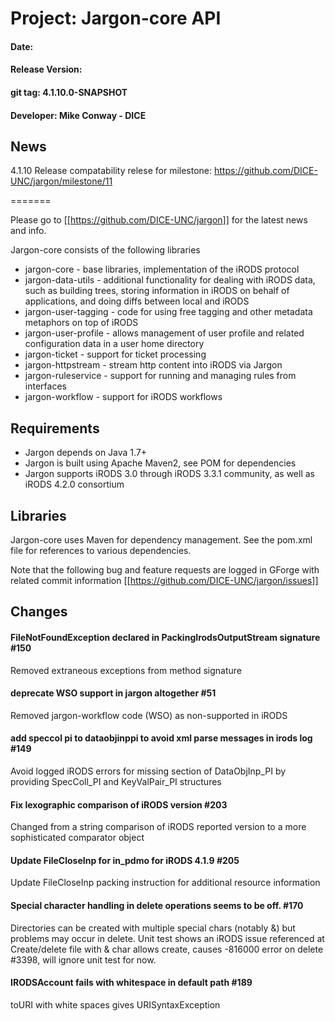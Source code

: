 
# Project: Jargon-core API
#### Date: 
#### Release Version:
#### git tag: 4.1.10.0-SNAPSHOT
#### Developer: Mike Conway - DICE

## News

4.1.10 Release compatability relese
for milestone: https://github.com/DICE-UNC/jargon/milestone/11

=======

Please go to [[https://github.com/DICE-UNC/jargon]] for the latest news and info.

Jargon-core consists of the following libraries

* jargon-core - base libraries, implementation of the iRODS protocol
* jargon-data-utils - additional functionality for dealing with iRODS data, such as building trees, storing information in iRODS on behalf of applications, and doing diffs between local and iRODS
* jargon-user-tagging - code for using free tagging and other metadata metaphors on top of iRODS
* jargon-user-profile - allows management of user profile and related configuration data in a user home directory
* jargon-ticket - support for ticket processing
* jargon-httpstream - stream http content into iRODS via Jargon
* jargon-ruleservice - support for running and managing rules from interfaces
* jargon-workflow - support for iRODS workflows

## Requirements

* Jargon depends on Java 1.7+
* Jargon is built using Apache Maven2, see POM for dependencies
* Jargon supports iRODS 3.0 through iRODS 3.3.1 community, as well as iRODS 4.2.0 consortium

## Libraries

Jargon-core uses Maven for dependency management.  See the pom.xml file for references to various dependencies.

Note that the following bug and feature requests are logged in GForge with related commit information [[https://github.com/DICE-UNC/jargon/issues]]

## Changes

#### FileNotFoundException declared in PackingIrodsOutputStream signature #150

Removed extraneous exceptions from method signature

#### deprecate WSO support in jargon altogether #51

Removed jargon-workflow code (WSO) as non-supported in iRODS

#### add speccol pi to dataobjinppi to avoid xml parse messages in irods log #149

Avoid logged iRODS errors for missing section of DataObjInp_PI by providing SpecColl_PI and KeyValPair_PI structures

#### Fix lexographic comparison of iRODS version #203

Changed from a string comparison of iRODS reported version to a more sophisticated comparator object 

#### Update FileCloseInp for in_pdmo for iRODS 4.1.9 #205

Update FileCloseInp packing instruction for additional resource information

#### Special character handling in delete operations seems to be off. #170

Directories can be created with multiple special chars (notably &) but problems may occur in delete. Unit test shows
an iRODS issue referenced at Create/delete file with & char allows create, causes -816000 error on delete #3398, will ignore unit test for now.

#### IRODSAccount fails with whitespace in default path #189

toURI with white spaces gives URISyntaxException



